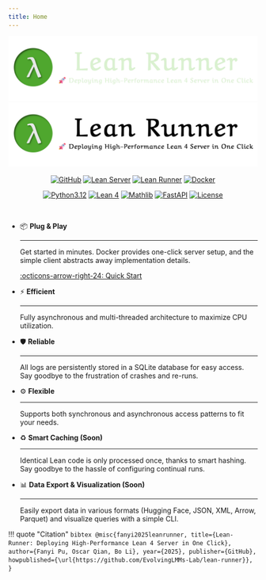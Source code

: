 ```yaml
---
title: Home
---
```


<style>
  .md-typeset h1 {
    display: none;
  }
</style>

![](assets/logo/logo-wt-dark.webp#only-dark)
![](assets/logo/logo-wt.webp#only-light)

<div align="center" markdown>

[![GitHub](https://img.shields.io/badge/GitHub-Repository-blue?style=flat-square&logo=github)](https://github.com/EvolvingLMMs-Lab/lean-runner)
[![Lean Server](https://img.shields.io/pypi/v/lean-server?label=Lean%20Server&style=flat-square&color=orange&logo=pypi)](https://pypi.org/project/lean-server/)
[![Lean Runner](https://img.shields.io/pypi/v/lean-runner?label=Lean%20Runner&style=flat-square&color=orange&logo=pypi)](https://pypi.org/project/lean-runner/)
[![Docker](https://img.shields.io/badge/Hub-blue?label=Docker&style=flat-square&logo=docker&logoColor=white)](https://hub.docker.com/r/pufanyi/lean-server)

[![Python3.12](https://img.shields.io/badge/Python-3.12-blue?style=flat-square&logo=python&logoColor=white)](https://www.python.org/downloads/release/python-3120/)
[![Lean 4](https://img.shields.io/badge/Lean-4-purple?style=flat-square&logo=lean&logoColor=white)](https://lean-lang.org/doc/reference/4.22.0-rc4/releases/v4.22.0/)
[![Mathlib](https://img.shields.io/badge/Mathlib-v4.22.0--rc4-purple?style=flat-square)](https://github.com/leanprover-community/mathlib4/releases/tag/v4.22.0-rc4)
[![FastAPI](https://img.shields.io/badge/FastAPI-green?style=flat-square&logo=fastapi&logoColor=white)](https://fastapi.tiangolo.com)
[![License](https://img.shields.io/badge/License-MIT-yellow?style=flat-square)](LICENSE)

<br/>

</div>

<div class="grid cards" markdown>

-   :package: __Plug & Play__

    ---

    Get started in minutes. Docker provides one-click server setup, and the simple client abstracts away implementation details.

    [:octicons-arrow-right-24: Quick Start](quick-start.md)

-   :zap: __Efficient__

    ---

    Fully asynchronous and multi-threaded architecture to maximize CPU utilization.

-   :shield: __Reliable__

    ---

    All logs are persistently stored in a SQLite database for easy access. Say goodbye to the frustration of crashes and re-runs.

-   :gear: __Flexible__

    ---

    Supports both synchronous and asynchronous access patterns to fit your needs.

-   :recycle: __Smart Caching (Soon)__

    ---

    Identical Lean code is only processed once, thanks to smart hashing. Say goodbye to the hassle of configuring continual runs.

-   :bar_chart: __Data Export & Visualization (Soon)__

    ---

    Easily export data in various formats (Hugging Face, JSON, XML, Arrow, Parquet) and visualize queries with a simple CLI.

</div>

!!! quote "Citation"
    ```bibtex
    @misc{fanyi2025leanrunner,
        title={Lean-Runner: Deploying High-Performance Lean 4 Server in One Click},
        author={Fanyi Pu, Oscar Qian, Bo Li},
        year={2025},
        publisher={GitHub},
        howpublished={\url{https://github.com/EvolvingLMMs-Lab/lean-runner}},
    }
    ```

